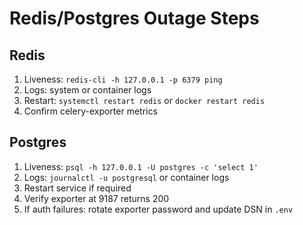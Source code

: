 # Redis/Postgres Outage Steps

## Redis
1) Liveness: `redis-cli -h 127.0.0.1 -p 6379 ping`
2) Logs: system or container logs
3) Restart: `systemctl restart redis` or `docker restart redis`
4) Confirm celery-exporter metrics

## Postgres
1) Liveness: `psql -h 127.0.0.1 -U postgres -c 'select 1'`
2) Logs: `journalctl -u postgresql` or container logs
3) Restart service if required
4) Verify exporter at 9187 returns 200
5) If auth failures: rotate exporter password and update DSN in `.env`
